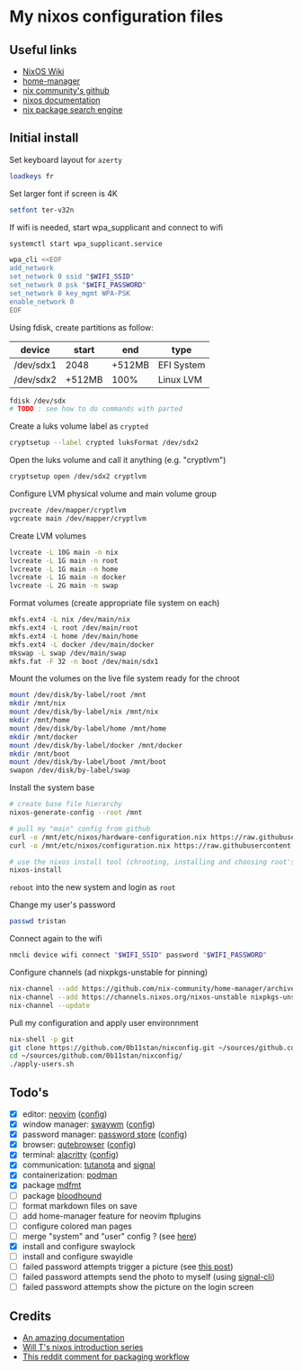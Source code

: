 # My nixos configuration files

## Useful links

* [NixOS Wiki](https://nixos.wiki/wiki/Main_Page)
* [home-manager](https://github.com/nix-community/home-manager)
* [nix community's github](https://github.com/nix-community)
* [nixos documentation](https://nixos.org/learn.html)
* [nix package search engine](https://search.nixos.org/packages)

## Initial install

Set keyboard layout for `azerty`

```bash
loadkeys fr
```

Set larger font if screen is 4K

```bash
setfont ter-v32n
```

If wifi is needed, start wpa_supplicant and connect to wifi

```bash
systemctl start wpa_supplicant.service

wpa_cli <<EOF
add_network
set_network 0 ssid "$WIFI_SSID"
set_network 0 psk "$WIFI_PASSWORD"
set_network 0 key_mgmt WPA-PSK
enable_network 0
EOF
```

Using fdisk, create partitions as follow:

| device    | start  | end    | type       |
|-----------|--------|--------|------------|
| /dev/sdx1 | 2048   | +512MB | EFI System |
| /dev/sdx2 | +512MB | 100%   | Linux LVM  |

```bash
fdisk /dev/sdx
# TODO : see how to do commands with parted
```

Create a luks volume label as `crypted`

```bash
cryptsetup --label crypted luksFormat /dev/sdx2
```

Open the luks volume and call it anything (e.g. "cryptlvm")

```bash
cryptsetup open /dev/sdx2 cryptlvm
```

Configure LVM physical volume and main volume group

```bash
pvcreate /dev/mapper/cryptlvm
vgcreate main /dev/mapper/cryptlvm
```

Create LVM volumes

```bash
lvcreate -L 10G main -n nix
lvcreate -L 1G main -n root
lvcreate -L 1G main -n home
lvcreate -L 1G main -n docker
lvcreate -L 2G main -n swap
```

Format volumes (create appropriate file system on each)

```bash
mkfs.ext4 -L nix /dev/main/nix
mkfs.ext4 -L root /dev/main/root
mkfs.ext4 -L home /dev/main/home
mkfs.ext4 -L docker /dev/main/docker
mkswap -L swap /dev/main/swap
mkfs.fat -F 32 -n boot /dev/main/sdx1
```

Mount the volumes on the live file system ready for the chroot

```bash
mount /dev/disk/by-label/root /mnt
mkdir /mnt/nix
mount /dev/disk/by-label/nix /mnt/nix
mkdir /mnt/home
mount /dev/disk/by-label/home /mnt/home
mkdir /mnt/docker
mount /dev/disk/by-label/docker /mnt/docker
mkdir /mnt/boot
mount /dev/disk/by-label/boot /mnt/boot
swapon /dev/disk/by-label/swap
```

Install the system base

```bash
# create base file hierarchy
nixos-generate-config --root /mnt

# pull my "main" config from github
curl -o /mnt/etc/nixos/hardware-configuration.nix https://raw.githubusercontent.com/0b11stan/nixconfig/main/system/hardware-configuration.nix
curl -o /mnt/etc/nixos/configuration.nix https://raw.githubusercontent.com/0b11stan/nixconfig/main/system/configuration.nix

# use the nixos install tool (chrooting, installing and choosing root's password)
nixos-install
```

`reboot` into the new system and login as `root`

Change my user's password

```bash
passwd tristan
```

Connect again to the wifi

```bash
nmcli device wifi connect "$WIFI_SSID" password "$WIFI_PASSWORD"
```

Configure channels (ad nixpkgs-unstable for pinning)

```bash
nix-channel --add https://github.com/nix-community/home-manager/archive/release-23.05.tar.gz home-manager
nix-channel --add https://channels.nixos.org/nixos-unstable nixpkgs-unstable
nix-channel --update
```

Pull my configuration and apply user environnment

```bash
nix-shell -p git
git clone https://github.com/0b11stan/nixconfig.git ~/sources/github.com/0b11stan/nixconfig/
cd ~/sources/github.com/0b11stan/nixconfig/
./apply-users.sh
```

## Todo's

* [x] editor: [neovim](http://neovim.io/) ([config](https://github.com/0b11stan/nixconfig/blob/main/users/tristan/cli/neovim.nix))
* [x] window manager: [swaywm](https://nixos.wiki/wiki/Sway) ([config](https://github.com/0b11stan/nixconfig/blob/main/users/tristan/gui/sway.nix))
* [x] password manager: [password store](https://www.passwordstore.org/) ([config](https://github.com/0b11stan/nixconfig/blob/main/users/tristan/cli/secrets.nix))
* [x] browser: [qutebrowser](https://www.qutebrowser.org) ([config](https://github.com/0b11stan/nixconfig/blob/main/users/tristan/gui/qutebrowser.nix))
* [x] terminal: [alacritty](https://github.com/alacritty/alacritty) ([config](https://github.com/0b11stan/nixconfig/blob/main/users/tristan/gui/alacritty.nix))
* [x] communication: [tutanota](https://tutanota.com/) and [signal](https://www.signal.org/)
* [x] containerization: [podman](https://podman.io/)
* [x] package [mdfmt](https://github.com/moorereason/mdfmt)
* [ ] package [bloodhound](https://bloodhound.readthedocs.io/en/latest/installation/linux.html)
* [ ] format markdown files on save
* [ ] add home-manager feature for neovim ftplugins
* [ ] configure colored man pages
* [ ] merge "system" and "user" config ? (see [here](https://nix-community.github.io/home-manager/index.html#sec-install-nixos-module))
* [x] install and configure swaylock
* [ ] install and configure swayidle
* [ ] failed password attempts trigger a picture (see [this post](https://askubuntu.com/questions/253189/can-i-make-the-webcam-take-a-picture-when-an-incorrect-password-is-entered))
* [ ] failed password attempts send the photo to myself (using [signal-cli](https://github.com/AsamK/signal-cli))
* [ ] failed password attempts show the picture on the login screen

## Credits

* [An amazing documentation](https://nixos.org/guides/nix-pills/index.html)
* [Will T's nixos introduction series](https://www.youtube.com/watch?v=QKoQ1gKJY5A&list=PL-saUBvIJzOkjAw_vOac75v-x6EzNzZq-)
* [This reddit comment for packaging workflow](https://www.reddit.com/r/NixOS/comments/drdq0j/comment/f6huuv9/)
